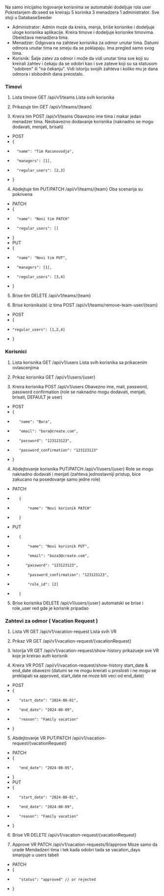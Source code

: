 Na samo inicijalno logovanje korisnima se automatski dodeljuje rola user
Pokretanjem db:seed se kreiraju 5 korinika 3 menadzera 1 administrator. Sve stoji u DatabaseSeeder
- Administrator: Admin moze da kreira, menja, briše korisnike i dodeljuje uloge korisnika aplikacije. Kreira timove i dodeljuje korisnike timovima. Obeležava menadžera tima.
- Menadzer: Odgovara na zahteve korisnika za odmor unutar tima. Datumi odmora unutar tima ne smeju da se poklapaju. Ima pregled samo svog tima.
- Korisnik: Šalje zatev za odmor i može da vidi unutar tima sve koji su kreirali zahtev i čekaju da se odobri kao i sve zateve koji su sa statusom "odobren" ili "na čekanju". Vidi istoriju svojih zahteva i koliko mu je dana odmora i slobodnih dana preostalo.

### Timovi
1. Lista timove GET /api/v1/teams Lista svih korisnika

2. Prikazuje tim GET /api/v1/teams/{team}

3. Kreira tim POST /api/v1/teams Obavezno ime tima i makar jedan menadzer tima. Neobavezno dodavanje korisnika (naknadno se mogu dodavati, menjati, brisati)
 -  POST
  -   {
  -       "name": "Tim Racunovodja",
  -       "managers": [1],
  -       "regular_users": [2,3]
  -   }
4. Abdejtuje tim PUT/PATCH /api/v1/teams/{team} Oba scenarija su pokrivena
 -  PATCH 
  -   {
  -       "name": "Novi tim PATCH"
  -       "regular_users": []
  -   }
 -  PUT
  -   {
  -       "name": "Novi tim PUT",
  -       "managers": [1],
  -       "regular_users": [3,4]
  -   }
5. Brise tim DELETE /api/v1/teams/{team}


6. Brise korisnika(e) iz tima POST /api/v1/teams/remove-team-user/{team}
 -  POST
  -   {
  -     "regular_users": [1,2,4]
  -   }

### Korisnici
1. Lista korisnika GET /api/v1/users Lista svih korisnika sa prikacenim ovlascenjima

2. Prikaz korisnika GET /api/v1/users/{user}

3. Kreira korisnika POST /api/v1/users Obavezno ime, mail, password, password confirmation (role se naknadno mogu dodavati, menjati, brisati, DEFAULT je user)
 -  POST
  -    {
  -        "name": "Bora",
  -        "email": "bora@create.com",
  -        "password": "123123123",
  -        "password_confirmation": "123123123"
  -    }
4. Abdejtovanje korisnika PUT/PATCH /api/v1/users/{user} Role se mogu naknadno dodavati i menjati
   (zahteva jednostavniji pristup, bice zakucano na posedovanje samo jedne role)
 -  PATCH 
  -        {
  -            "name": "Novi korisnik PATCH"
  -        }
 -  PUT
  -        {
  -            "name": "Novi korisnik PUT",
  -            "email": "boza3@create.com",
  -           "password": "123123123",
  -            "password_confirmation": "123123123",
  -            "role_id": [2]
  -        }
5. Brise korisnika DELETE /api/v1/users/{user} automatski se brise i role_user red gde je korisnik pripadao



### Zahtevi za odmor ( Vacation Request )
1. Lista VR GET /api/v1/vacation-request Lista svih VR

2. Prikaz VR GET /api/v1/vacation-request/{vacationRequest}

3. Istorija VR GET /api/v1/vacation-request/show-history prikazueje sve VR koje je kreirao auth korisnik

4. Kreira VR POST /api/v1/vacation-request/show-history start_date & end_date obavezni
     (datumi se ne mogu kreirati u proslosti i ne mogu se preklapati sa approved, start_date ne moze biti veci od end_date)
 -  POST
  -    {
  -        "start_date": "2024-08-01",
  -        "end_date": "2024-08-09",
  -        "reason": "Family vacation"
  -    }
5. Abdejtovanje VR PUT/PATCH /api/v1/vacation-request/{vacationRequest}
 -  PATCH 
  -    {
  -        "end_date": "2024-08-05",
  -    }
 -  PUT
  -    {
  -        "start_date": "2024-08-01",
  -        "end_date": "2024-08-09",
  -        "reason": "Family vacation"
  -    }
6. Brise VR DELETE /api/v1/vacation-request/{vacationRequest}

7. Approve VR PATCH /api/v1/vacation-requests/9/approve Moze samo da urade Mendadzeri tima i tek kada odobri tada se vacation_days smanjuje u users tabeli
 -  PATCH 
  -    {
  -        "status": "approved" // or rejected 
  -    }